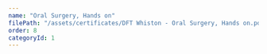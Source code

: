```yaml
---
name: "Oral Surgery, Hands on"
filePath: "/assets/certificates/DFT Whiston - Oral Surgery, Hands on.pdf"
order: 8
categoryId: 1
---
```

